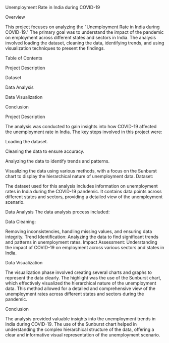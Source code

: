 Unemployment Rate in India during COVID-19

Overview

This project focuses on analyzing the "Unemployment Rate in India during COVID-19." The primary goal was to understand the impact of the pandemic on employment across different states and sectors in India. The analysis involved loading the dataset, cleaning the data, identifying trends, and using visualization techniques to present the findings.

Table of Contents

Project Description

Dataset

Data Analysis

Data Visualization

Conclusion

Project Description

The analysis was conducted to gain insights into how COVID-19 affected the unemployment rate in India. The key steps involved in this project were:

Loading the dataset.

Cleaning the data to ensure accuracy.

Analyzing the data to identify trends and patterns.

Visualizing the data using various methods, with a focus on the Sunburst chart to display the hierarchical nature of unemployment data.
Dataset:

The dataset used for this analysis includes information on unemployment rates in India during the COVID-19 pandemic. It contains data points across different states and sectors, providing a detailed view of the unemployment scenario.

Data Analysis
The data analysis process included:

Data Cleaning:

Removing inconsistencies, handling missing values, and ensuring data integrity.
Trend Identification: Analyzing the data to find significant trends and patterns in unemployment rates.
Impact Assessment: Understanding the impact of COVID-19 on employment across various sectors and states in India.

Data Visualization

The visualization phase involved creating several charts and graphs to represent the data clearly. The highlight was the use of the Sunburst chart, which effectively visualized the hierarchical nature of the unemployment data. This method allowed for a detailed and comprehensive view of the unemployment rates across different states and sectors during the pandemic.

Conclusion

The analysis provided valuable insights into the unemployment trends in India during COVID-19. The use of the Sunburst chart helped in understanding the complex hierarchical structure of the data, offering a clear and informative visual representation of the unemployment scenario.
